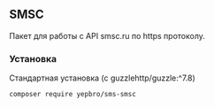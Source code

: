 ## SMSC

Пакет для работы с API smsc.ru по https протоколу.

### Установка

Стандартная установка (с guzzlehttp/guzzle:^7.8)

```bash
composer require yepbro/sms-smsc
```